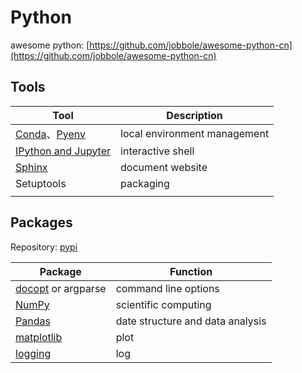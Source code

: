 # Python

awesome python: [https://github.com/jobbole/awesome-python-cn](https://github.com/jobbole/awesome-python-cn)

## Tools

| Tool                                        | Description                  |
| ------------------------------------------- | ---------------------------- |
| [Conda](conda.md)、[Pyenv](pyenv.md)         | local environment management |
| [IPython and Jupyter](https://ipython.org/) | interactive shell            |
| [Sphinx](./)                                | document website             |
| Setuptools                                  | packaging                    |
|                                             |                              |

## Packages

Repository: [pypi](https://pypi.org/)

| Package                                                 | Function                         |
| ------------------------------------------------------- | -------------------------------- |
| [docopt](https://pypi.org/project/docopt/) or argparse  | command line options             |
| [NumPy](https://www.numpy.org/)                         | scientific computing             |
| [Pandas](https://pandas.pydata.org/pandas-docs/stable/) | date structure and data analysis |
| [matplotlib](https://matplotlib.org/)                   | plot                             |
| [logging](./)                                           | log                              |
